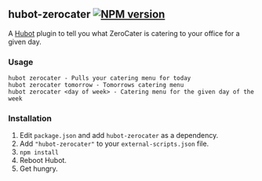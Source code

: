 ## hubot-zerocater [![NPM version](https://badge.fury.io/js/hubot-zerocater.png)](http://badge.fury.io/js/hubot-zerocater)

A [Hubot](https://github.com/github/hubot) plugin to tell you what ZeroCater is
catering to your office for a given day.

### Usage

    hubot zerocater - Pulls your catering menu for today
    hubot zerocater tomorrow - Tomorrows catering menu
    hubot zerocater <day of week> - Catering menu for the given day of the week

### Installation
1. Edit `package.json` and add `hubot-zerocater` as a dependency.
2. Add `"hubot-zerocater"` to your `external-scripts.json` file.
3. `npm install`
4. Reboot Hubot.
5. Get hungry.

